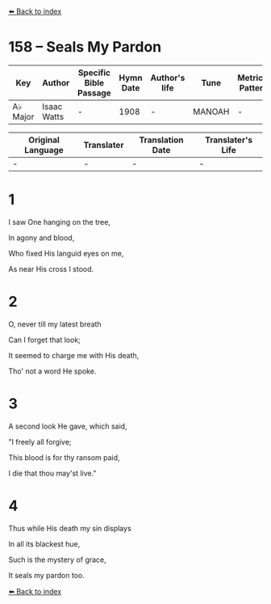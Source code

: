 [⬅️ Back to index](../README.md)

# 158 – Seals My Pardon

Key | Author   | Specific Bible Passage     |Hymn Date |Author's life |Tune |Metrical Pattern   |Composer/Source
-- | --------- | ---------------------------|----------|--------------|-----|-------------------|-------------  
A♭ Major |Isaac Watts |- |1908 |- |MANOAH |- |Rossini

Original Language | Translater | Translation Date   | Translater's Life  
----------------- | --------- | --------------------|-------------     
\- |- |- |-




# 1

I saw One hanging on the tree,

In agony and blood,

Who fixed His languid eyes on me,

As near His cross I stood.



# 2

O, never till my latest breath

Can I forget that look;

It seemed to charge me with His death,

Tho' not a word He spoke.



# 3

A second look He gave, which said, 

"I freely all forgive;

This blood is for thy ransom paid,

I die that thou may'st live."



# 4

Thus while His death my sin displays

In all its blackest hue,

Such is the mystery of grace,

It seals my pardon too.

[⬅️ Back to index](../README.md)
